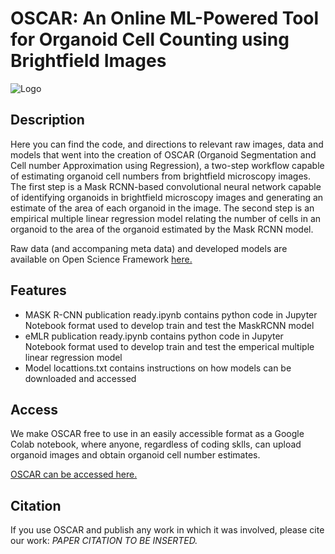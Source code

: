 # OSCAR: An Online ML-Powered Tool for Organoid Cell Counting using Brightfield Images 

![Logo](https://encrypted-tbn0.gstatic.com/images?q=tbn:ANd9GcTilnfd7wntKPiGUlI2gp2Q5dYw6at1VVzeaQ&s)

## Description

Here you can find the code, and directions to relevant raw images, data and models that went into the creation of OSCAR (Organoid Segmentation and Cell number Approximation using Regression), a two-step workflow capable of estimating organoid cell numbers from brightfield microscopy images. The first step is a Mask RCNN-based convolutional neural network capable of identifying organoids in brightfield microscopy images and generating an estimate of the area of each organoid in the image. The second step is an empirical multiple linear regression model relating the number of cells in an organoid to the area of the organoid estimated by the Mask RCNN model. 

Raw data (and accompaning meta data) and developed models are available on Open Science Framework [here.](https://osf.io/ehdtk/)

## Features

- MASK R-CNN publication ready.ipynb  contains python code in Jupyter Notebook format used to develop train and test the MaskRCNN model
- eMLR publication ready.ipynb contains python code in Jupyter Notebook format used to develop train and test the emperical multiple linear regression model
- Model locattions.txt contains instructions on how models can be downloaded and accessed

## Access

We make OSCAR free to use in an easily accessible format as a Google Colab notebook, where anyone, regardless of coding sklls, can upload organoid images and obtain organoid cell number estimates.

[OSCAR can be accessed here.](https://colab.research.google.com/drive/1paRiDvvAu4ezZEesSdUH-fO_BJ8eJgsY?usp=sharing)

## Citation

If you use OSCAR and publish any work in which it was involved, please cite our work:
*PAPER CITATION TO BE INSERTED.*
